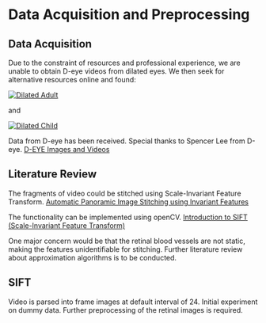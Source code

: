 # Data Acquisition and Preprocessing

## Data Acquisition

Due to the constraint of resources and professional experience, we are unable to obtain D-eye videos from dilated eyes. We then seek for alternative resources online and found:


[![Dilated Adult](https://img.youtube.com/vi/LdGkxhm9PFA/1.jpg)](https://www.youtube.com/watch?v=LdGkxhm9PFA&feature=youtu.be&t=21s)

and

[![Dilated Child](https://img.youtube.com/vi/LdGkxhm9PFA/3.jpg)](https://www.youtube.com/watch?v=LdGkxhm9PFA&feature=youtu.be&t=73s)

Data from D-eye has been received. Special thanks to Spencer Lee from D-eye.
[D-EYE Images and Videos](https://www.dropbox.com/sh/9t9flkrgcc44pmq/AACLLPqsp-6eJSL1bLw0ES86a?dl=0)

## Literature Review

The fragments of video could be stitched using Scale-Invariant Feature Transform. 
[Automatic Panoramic Image Stitching using Invariant Features](http://matthewalunbrown.com/papers/ijcv2007.pdf)

The functionality can be implemented using openCV.
[Introduction to SIFT (Scale-Invariant Feature Transform)](https://opencv-python-tutroals.readthedocs.io/en/latest/py_tutorials/py_feature2d/py_sift_intro/py_sift_intro.html)

One major concern would be that the retinal blood vessels are not static, making the features unidentifiable for stitching.
Further literature review about approximation algorithms is to be conducted.

## SIFT

Video is parsed into frame images at default interval of 24.
Initial experiment on dummy data. Further preprocessing of the retinal images is required.
